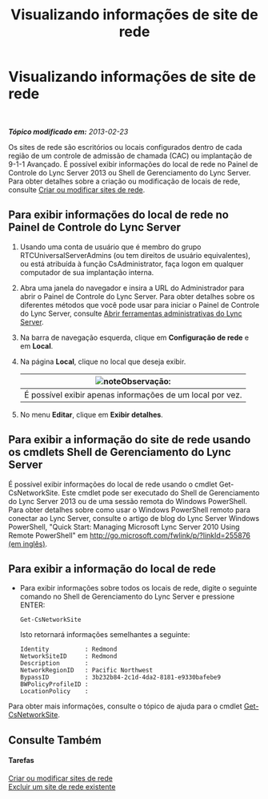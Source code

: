 ﻿---
title: Visualizando informações de site de rede
TOCTitle: Visualizando informações de site de rede
ms:assetid: 24a97d98-b168-4016-81bf-c2c478092b87
ms:mtpsurl: https://technet.microsoft.com/pt-br/library/JJ687996(v=OCS.15)
ms:contentKeyID: 49886137
ms.date: 05/19/2016
mtps_version: v=OCS.15
ms.translationtype: HT
---

# Visualizando informações de site de rede

 

_**Tópico modificado em:** 2013-02-23_

Os sites de rede são escritórios ou locais configurados dentro de cada região de um controle de admissão de chamada (CAC) ou implantação de 9-1-1 Avançado. É possível exibir informações do local de rede no Painel de Controle do Lync Server 2013 ou Shell de Gerenciamento do Lync Server. Para obter detalhes sobre a criação ou modificação de locais de rede, consulte [Criar ou modificar sites de rede](lync-server-2013-creating-or-modifying-network-sites.md).

## Para exibir informações do local de rede no Painel de Controle do Lync Server

1.  Usando uma conta de usuário que é membro do grupo RTCUniversalServerAdmins (ou tem direitos de usuário equivalentes), ou está atribuída à função CsAdministrator, faça logon em qualquer computador de sua implantação interna.

2.  Abra uma janela do navegador e insira a URL do Administrador para abrir o Painel de Controle do Lync Server. Para obter detalhes sobre os diferentes métodos que você pode usar para iniciar o Painel de Controle do Lync Server, consulte [Abrir ferramentas administrativas do Lync Server](lync-server-2013-open-lync-server-administrative-tools.md).

3.  Na barra de navegação esquerda, clique em **Configuração de rede** e em **Local**.

4.  Na página **Local**, clique no local que deseja exibir.
    
    <table>
    <thead>
    <tr class="header">
    <th><img src="images/Gg425756.note(OCS.15).gif" title="note" alt="note" />Observação:</th>
    </tr>
    </thead>
    <tbody>
    <tr class="odd">
    <td>É possível exibir apenas informações de um local por vez.</td>
    </tr>
    </tbody>
    </table>


5.  No menu **Editar**, clique em **Exibir detalhes**.

## Para exibir a informação do site de rede usando os cmdlets Shell de Gerenciamento do Lync Server

É possível exibir informações do local de rede usando o cmdlet Get-CsNetworkSite. Este cmdlet pode ser executado do Shell de Gerenciamento do Lync Server 2013 ou de uma sessão remota do Windows PowerShell. Para obter detalhes sobre como usar o Windows PowerShell remoto para conectar ao Lync Server, consulte o artigo de blog do Lync Server Windows PowerShell, "Quick Start: Managing Microsoft Lync Server 2010 Using Remote PowerShell" em [http://go.microsoft.com/fwlink/p/?linkId=255876 (em inglês)](http://go.microsoft.com/fwlink/p/?linkid=255876).

## Para exibir a informação do local de rede

  - Para exibir informações sobre todos os locais de rede, digite o seguinte comando no Shell de Gerenciamento do Lync Server e pressione ENTER:
    
        Get-CsNetworkSite
    
    Isto retornará informações semelhantes a seguinte:
    
        Identity          : Redmond
        NetworkSiteID     : Redmond
        Description       :
        NetworkRegionID   : Pacific Northwest
        BypassID          : 3b232b84-2c1d-4da2-8181-e9330bafebe9
        BWPolicyProfileID :
        LocationPolicy    :

Para obter mais informações, consulte o tópico de ajuda para o cmdlet [Get-CsNetworkSite](https://docs.microsoft.com/en-us/powershell/module/skype/Get-CsNetworkSite).

## Consulte Também

#### Tarefas

[Criar ou modificar sites de rede](lync-server-2013-creating-or-modifying-network-sites.md)  
[Excluir um site de rede existente](lync-server-2013-deleting-an-existing-network-site.md)

